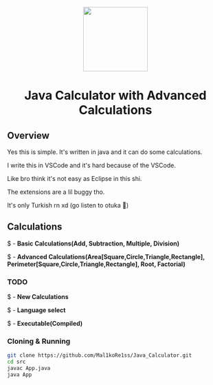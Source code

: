 <p align="center">
  <img src="https://images.genius.com/4889401d9a074dfed09ae99e236c7740.1000x1000x1.png" height="150" width="150">
</p>

<h1 align="center">Java Calculator with Advanced Calculations</h1>

## Overview

Yes this is simple. It's written in java and it can do some calculations.

I write this in VSCode and it's hard because of the VSCode.

Like bro think it's not easy as Eclipse in this shi.

The extensions are a lil buggy tho.

It's only Turkish rn xd (go listen to otuka 🙏)

## Calculations

$ - **Basic Calculations(Add, Subtraction, Multiple, Division)**

$ - **Advanced Calculations(Area[Square,Circle,Triangle,Rectangle], Perimeter[Square,Circle,Triangle,Rectangle], Root, Factorial)**

### TODO

$ - **New Calculations**

$ - **Language select**

$ - **Executable(Compiled)**

### Cloning & Running
```bash
git clone https://github.com/Mal1koRe1ss/Java_Calculator.git
cd src
javac App.java
java App
```